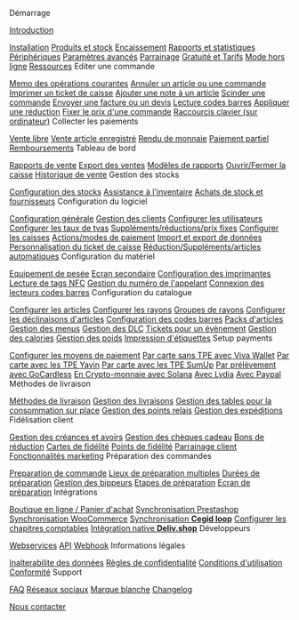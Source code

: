 Démarrage

[Introduction](/logiciel-de-caisse-enregistreuse/intro.md)

[Installation](/logiciel-de-caisse-enregistreuse/installation.md)
[Produits et stock](/logiciel-de-caisse-enregistreuse/produits.md)
[Encaissement](/logiciel-de-caisse-enregistreuse/encaissement.md)
[Rapports et statistiques](/logiciel-de-caisse-enregistreuse/rapports.md)
[Périphériques](/logiciel-de-caisse-enregistreuse/peripheriques.md)
[Paramètres avancés](/logiciel-de-caisse-enregistreuse/avance.md)
[Parrainage](/logiciel-de-caisse-enregistreuse/parrainnage.md)
[Gratuité et Tarifs](/logiciel-de-caisse-enregistreuse/tarifs.md)
[Mode hors ligne](/logiciel-de-caisse-enregistreuse/offlineMode.md)
[Ressources](/logiciel-de-caisse-enregistreuse/standAlone.md)
Editer une commande

[Memo des opérations courantes](/logiciel-de-caisse-enregistreuse/general.md)
[Annuler un article ou une commande](/logiciel-de-caisse-enregistreuse/venteAnnuler.md)
[Imprimer un ticket de caisse](/logiciel-de-caisse-enregistreuse/printTicketCaisse.md)
[Ajouter une note à un article](/logiciel-de-caisse-enregistreuse/noteArticle.md)
[Scinder une commande](/logiciel-de-caisse-enregistreuse/splitOrder.md)
[Envoyer une facture ou un devis](/logiciel-de-caisse-enregistreuse/facturation.md)
[Lecture codes barres](/logiciel-de-caisse-enregistreuse/codesBarresLecture.md)
[Appliquer une réduction](/logiciel-de-caisse-enregistreuse/venteAppliquerReduction.md)
[Fixer le prix d\'une commande](/logiciel-de-caisse-enregistreuse/ventePrixFixe.md)
[Raccourcis clavier (sur ordinateur)](/logiciel-de-caisse-enregistreuse/configShortcuts.md)
Collecter les paiements

[Vente libre](/logiciel-de-caisse-enregistreuse/venteArticleNonEnregistre.md)
[Vente article enregistré](/logiciel-de-caisse-enregistreuse/venteSimple.md)
[Rendu de monnaie](/logiciel-de-caisse-enregistreuse/venteAvecRenduMonnaie.md)
[Paiement partiel](/logiciel-de-caisse-enregistreuse/venteAvecPaiementPartiel.md)
[Remboursements](/logiciel-de-caisse-enregistreuse/remboursement.md)
Tableau de bord

[Rapports de vente](/logiciel-de-caisse-enregistreuse/graphiques.md)
[Export des ventes](/logiciel-de-caisse-enregistreuse/exportVentes.md)
[Modèles de rapports](/logiciel-de-caisse-enregistreuse/modelesRapports.md)
[Ouvrir/Fermer la caisse](/logiciel-de-caisse-enregistreuse/ouvrirCaisse.md)
[Historique de vente](/logiciel-de-caisse-enregistreuse/activiteVente.md)
Gestion des stocks

[Configuration des stocks](/logiciel-de-caisse-enregistreuse/gestionStocks.md)
[Assistance à l\'inventaire](/logiciel-de-caisse-enregistreuse/inventaire.md)
[Achats de stock et fournisseurs](/logiciel-de-caisse-enregistreuse/fournisseurs.md)
Configuration du logiciel

[Configuration générale](/logiciel-de-caisse-enregistreuse/configBoutique.md)
[Gestion des clients](/logiciel-de-caisse-enregistreuse/clients.md)
[Configurer les utilisateurs](/logiciel-de-caisse-enregistreuse/configUtilisateurs.md)
[Configurer les taux de tvas](/logiciel-de-caisse-enregistreuse/configTVAs.md)
[Suppléments/réductions/prix fixes](/logiciel-de-caisse-enregistreuse/configReductions.md)
[Configurer les caisses](/logiciel-de-caisse-enregistreuse/configCaisses.md)
[Actions/modes de paiement](/logiciel-de-caisse-enregistreuse/configModePaiement.md)
[Import et export de données](/logiciel-de-caisse-enregistreuse/importPLU.md)
[Personnalisation du ticket de caisse](/logiciel-de-caisse-enregistreuse/configTicket.md)
[Réduction/Suppléments/articles automatiques](/logiciel-de-caisse-enregistreuse/autoPLU.md)
Configuration du matériel

[Equipement de pesée](/logiciel-de-caisse-enregistreuse/materielPesee.md)
[Ecran secondaire](/logiciel-de-caisse-enregistreuse/ecranSecondaire.md)
[Configuration des imprimantes](/logiciel-de-caisse-enregistreuse/printConfig.md)
[Lecture de tags NFC](/logiciel-de-caisse-enregistreuse/nfcTag.md)
[Gestion du numéro de l\'appelant](/logiciel-de-caisse-enregistreuse/callingNumber.md)
[Connexion des lecteurs codes barres](/logiciel-de-caisse-enregistreuse/codesBarres.md)
Configuration du catalogue

[Configurer les articles](/logiciel-de-caisse-enregistreuse/configProduits.md)
[Configurer les rayons](/logiciel-de-caisse-enregistreuse/configRayons.md)
[Groupes de rayons](/logiciel-de-caisse-enregistreuse/deptGroups.md)
[Configurer les déclinaisons d\'articles](/logiciel-de-caisse-enregistreuse/configDeclinaisons.md)
[Configuration des codes barres](/logiciel-de-caisse-enregistreuse/codesBarresConfig.md)
[Packs d\'articles](/logiciel-de-caisse-enregistreuse/packPlu.md)
[Gestion des menus](/logiciel-de-caisse-enregistreuse/menus.md)
[Gestion des DLC](/logiciel-de-caisse-enregistreuse/DLC.md)
[Tickets pour un évènement](/logiciel-de-caisse-enregistreuse/eventTickets.md)
[Gestion des calories](/logiciel-de-caisse-enregistreuse/calories.md)
[Gestion des poids](/logiciel-de-caisse-enregistreuse/poids.md)
[Impression d\'étiquettes](/logiciel-de-caisse-enregistreuse/etiquettes.md)
Setup payments

[Configurer les moyens de paiement](/logiciel-de-caisse-enregistreuse/configCBPayment.md)
[Par carte sans TPE avec Viva Wallet](/logiciel-de-caisse-enregistreuse/configVivaPayment.md)
[Par carte avec les TPE Yavin](/logiciel-de-caisse-enregistreuse/configYavinPayment.md)
[Par carte avec les TPE SumUp](/logiciel-de-caisse-enregistreuse/configSumUpPayment.md)
[Par prélèvement avec GoCardless](/logiciel-de-caisse-enregistreuse/configGoCardlessPayment.md)
[En Crypto-monnaie avec Solana](/logiciel-de-caisse-enregistreuse/SolanaPayment.md)
[Avec Lydia](/logiciel-de-caisse-enregistreuse/configLydiaPayment.md)
[Avec Paypal](/logiciel-de-caisse-enregistreuse/configPaypalPayment.md)
Méthodes de livraison

[Méthodes de livraison](/logiciel-de-caisse-enregistreuse/takeAway.md)
[Gestion des livraisons](/logiciel-de-caisse-enregistreuse/deliver.md)
[Gestion des tables pour la consommation sur place](/logiciel-de-caisse-enregistreuse/eatin.md)
[Gestion des points relais](/logiciel-de-caisse-enregistreuse/relayDepot.md)
[Gestion des expéditions](/logiciel-de-caisse-enregistreuse/expeditions.md)
Fidélisation client

[Gestion des créances et avoirs](/logiciel-de-caisse-enregistreuse/debtAndCredit.md)
[Gestion des chèques cadeau](/logiciel-de-caisse-enregistreuse/voucherGift.md)
[Bons de réduction](/logiciel-de-caisse-enregistreuse/bonsReduction.md)
[Cartes de fidélité](/logiciel-de-caisse-enregistreuse/loyalty.md)
[Points de fidélité](/logiciel-de-caisse-enregistreuse/loyaltyPoints.md)
[Parrainage client](/logiciel-de-caisse-enregistreuse/loyaltyReferer.md)
[Fonctionnalités marketing](/logiciel-de-caisse-enregistreuse/marketing.md)
Préparation des commandes

[Preparation de commande](/logiciel-de-caisse-enregistreuse/preparation.md)
[Lieux de préparation multiples](/logiciel-de-caisse-enregistreuse/preparationMult.md)
[Durées de préparation](/logiciel-de-caisse-enregistreuse/preparationDuree.md)
[Gestion des bippeurs](/logiciel-de-caisse-enregistreuse/preparationBippeurs.md)
[Etapes de préparation](/logiciel-de-caisse-enregistreuse/preparationEtapes.md)
[Ecran de préparation](/logiciel-de-caisse-enregistreuse/preparationEcran.md)
Intégrations

[Boutique en ligne / Panier d\'achat](/logiciel-de-caisse-enregistreuse/webshop.md)
[Synchronisation Prestashop](/logiciel-de-caisse-enregistreuse/prestashop.md)
[Synchronisation WooCommerce](/logiciel-de-caisse-enregistreuse/wooCommerce.md)
[Synchronisation **Cegid loop**](/logiciel-de-caisse-enregistreuse/cegid.md)
[Configurer les chapitres comptables](/logiciel-de-caisse-enregistreuse/configChapitresCpt.md)
[Intégration native **Deliv.shop**](/logiciel-de-caisse-enregistreuse/delivshop.md)
Développeurs

[Webservices](/logiciel-de-caisse-enregistreuse/webservices.md)
[API](/logiciel-de-caisse-enregistreuse/api.md)
[Webhook](/logiciel-de-caisse-enregistreuse/webhook.md)
Informations légales

[Inalterabilite des données](/logiciel-de-caisse-enregistreuse/inalterabilite.md)
[Règles de confidentialité](/logiciel-de-caisse-enregistreuse/privacyPolicy.md)
[Conditions d\'utilisation](/logiciel-de-caisse-enregistreuse/TermsOfUse.md)
[Conformité](/logiciel-de-caisse-enregistreuse/attestationConformite.md)
Support

[FAQ](/logiciel-de-caisse-enregistreuse/FAQ.md)
[Réseaux sociaux](/logiciel-de-caisse-enregistreuse/reseaux.md)
[Marque blanche](/logiciel-de-caisse-enregistreuse/whitelabel.md)
[Changelog](/logiciel-de-caisse-enregistreuse/news.md)

[Nous contacter](/logiciel-de-caisse-enregistreuse/contact.md)
